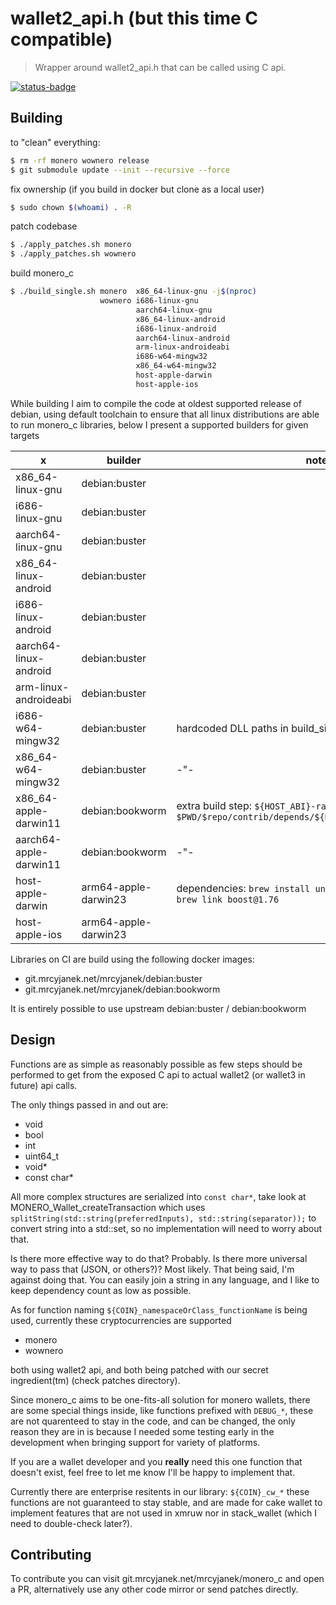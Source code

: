 # wallet2_api.h (but this time C compatible)

> Wrapper around wallet2_api.h that can be called using C api.

[![status-badge](https://ci.mrcyjanek.net/api/badges/5/status.svg?branch=rewrite-wip)](https://ci.mrcyjanek.net/repos/5/branches/rewrite-wip)

## Building

to "clean" everything:

```bash
$ rm -rf monero wownero release
$ git submodule update --init --recursive --force
```

fix ownership (if you build in docker but clone as a local user)

```bash
$ sudo chown $(whoami) . -R
```

patch codebase

```bash
$ ./apply_patches.sh monero
$ ./apply_patches.sh wownero
```

build monero_c

```bash
$ ./build_single.sh monero  x86_64-linux-gnu -j$(nproc)
                    wownero i686-linux-gnu
                            aarch64-linux-gnu
                            x86_64-linux-android
                            i686-linux-android
                            aarch64-linux-android
                            arm-linux-androideabi
                            i686-w64-mingw32
                            x86_64-w64-mingw32
                            host-apple-darwin
                            host-apple-ios
```

While building I aim to compile the code at oldest supported release of debian, using default toolchain to ensure that all linux distributions are able to run monero_c libraries, below I present a supported builders for given targets

|           x            | builder              | notes |
| ---------------------- | -------------------- | ----- |
| x86_64-linux-gnu       | debian:buster        |       |
| i686-linux-gnu         | debian:buster        |       |
| aarch64-linux-gnu      | debian:buster        |       |
| x86_64-linux-android   | debian:buster        |       |
| i686-linux-android     | debian:buster        |       |
| aarch64-linux-android  | debian:buster        |       |
| arm-linux-androideabi  | debian:buster        |       |
| i686-w64-mingw32       | debian:buster        | hardcoded DLL paths in build_single.sh |
| x86_64-w64-mingw32     | debian:buster        |  -"-  |
| x86_64-apple-darwin11  | debian:bookworm      | extra build step: `${HOST_ABI}-ranlib $PWD/$repo/contrib/depends/${HOST_ABI}/lib/libpolyseed.a` |
| aarch64-apple-darwin11 | debian:bookworm      |  -"-  |
| host-apple-darwin      | arm64-apple-darwin23 | dependencies: `brew install unbound boost@1.76 zmq && brew link boost@1.76` |
| host-apple-ios         | arm64-apple-darwin23 |       |

Libraries on CI are build using the following docker images:
- git.mrcyjanek.net/mrcyjanek/debian:buster
- git.mrcyjanek.net/mrcyjanek/debian:bookworm

It is entirely possible to use upstream debian:buster / debian:bookworm

## Design

Functions are as simple as reasonably possible as few steps should be performed to get from the exposed C api to actual wallet2 (or wallet3 in future) api calls.

The only things passed in and out are:

- void
- bool
- int
- uint64_t
- void*
- const char* 

All more complex structures are serialized into `const char*`, take look at MONERO_Wallet_createTransaction which uses `splitString(std::string(preferredInputs), std::string(separator));` to convert string into a std::set, so no implementation will need to worry about that.

Is there more effective way to do that? Probably. Is there more universal way to pass that (JSON, or others?)? Most likely. That being said, I'm against doing that. You can easily join a string in any language, and I like to keep dependency count as low as possible.

As for function naming `${COIN}_namespaceOrClass_functionName` is being used, currently these cryptocurrencies are supported

- monero
- wownero

both using wallet2 api, and both being patched with our secret ingredient(tm) (check patches directory).

Since monero_c aims to be one-fits-all solution for monero wallets, there are some special things inside, like functions prefixed with `DEBUG_*`, these are not quarenteed to stay in the code, and can be changed, the only reason they are in is because I needed some testing early in the development when bringing support for variety of platforms.

If you are a wallet developer and you **really** need this one function that doesn't exist, feel free to let me know I'll be happy to implement that.

Currently there are enterprise resitents in our library: `${COIN}_cw_*` these functions are not guaranteed to stay stable, and are made for cake wallet to implement features that are not used in xmruw nor in stack_wallet (which I need to double-check later?).

## Contributing

To contribute you can visit git.mrcyjanek.net/mrcyjanek/monero_c and open a PR, alternatively use any other code mirror or send patches directly.